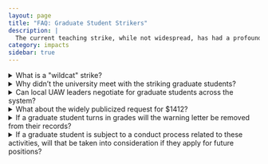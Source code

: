 ```yaml
---
layout: page
title: "FAQ: Graduate Student Strikers"
description: |
  The current teaching strike, while not widespread, has had a profound and negative impact on the mission of our school.  Learn more about how the teaching strike is affecting our undergraduate students, our staff, and the safety of our campus.
category: impacts
sidebar: true
---
```


<details>
<summary>What is a "wildcat" strike?</summary>
<p>UC Santa Cruz graduate students employed as academic student employees are currently represented by the United Auto Workers (UAW) and under a contract that was ratified in 2018. The University of California’s collective bargaining agreement governs the terms and conditions of employment for readers, tutors, teaching assistants, and graduate student instructors. This contract, including its rights and obligations, applies if a graduate student has an active appointment in one of these positions.</p>

<p>Under the terms of that agreement, academic student employees cannot engage in any strikes, work stoppages, interruptions of work, or any activity that directly or indirectly interferes with university operations while a contract is in place. Withholding grades is direct interference with the university’s operations and a violation of the collective bargaining agreement.
When a group of employees represented by a union defies that union and stages an unauthorized strike, it is known as a "wildcat strike."</p>
</details> 

<details>
<summary>Why didn’t the university meet with the striking graduate students?</summary>

<p>The grade strike is unsanctioned by their union and the striking graduate students are working outside of the union in making demands of the University. Labor law prohibits direct dealing between employees and their employer, which excludes employees’ lawfully recognized union.</p> 
 
<p>Our graduate students play a vital role in supporting our educational mission and their work is deeply valued on our campus. While we cannot and will not take action to open a negotiated systemwide union contract, as the demonstrators have demanded, we’ve met four times with graduate student leaders to help understand the challenges they face. </p>
</details>

<details>
<summary>Can local UAW leaders negotiate for graduate students across the system?</summary>
<p>No, the local UC Santa Cruz UAW representative is not authorized to negotiate on behalf of all graduate students in the collective bargaining process or for employees who are not members of UAW. The University of California negotiated a systemwide contract with UAW 2865, a contract which spans the UC campuses across the state. To discuss terms and conditions of employment, our campus must work through and with the systemwide UAW 2865 organization; this is true even if our campus did not vote to ratify the agreement. Additionally, this contract applies to readers, tutors, teaching assistants and graduate student instructors — not all graduate students.</p>
</details>

<details>
<summary>What about the widely publicized request for $1412?</summary>
<p>Our team for the most part has been unable to replicate this number.  However, using information and methodology cited in early wildcat communications we believe that it may have been calculated as follows:</p>

<p><i>The difference between the average rental price of a 2 and 3 bedroom apartment in Santa Cruz relative to Riverside was calculated to be $1412/month based on Zillow rental data for the last 18 months.</i></p>  

<p>Unfortunately, we believe that a final step--dividing by 2.5 (the average number of people occupying the home) to arrive at a per person average of $565/month was missed.</p>
</details>

<details>
<summary>If a graduate student turns in grades will the warning letter be removed from their records?</summary> 
<p>No. The letters they received are a result of not submitting grades by the February 2 deadline. The dismissal is based on the continued refusal to submit grades from February 2 on.</p>
</details>

<details>
<summary>If a graduate student is subject to a conduct process related to these activities, will that be taken into consideration if they apply for future positions?</summary>
<p>UCSC considers academic standing, employment record and student conduct when evaluating employment performance.</p> </details>
